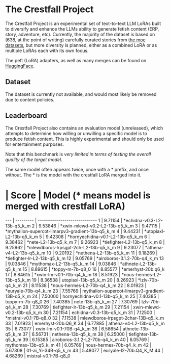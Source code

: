 # The Crestfall Project

The Crestfall Project is an experimental set of text-to-text LLM LoRAs built to diversify and enhance the LLMs ability to generate fetish content (ERP, story, adventure, etc). Currently, the majority of the dataset is based on (638, at the point of writing) carefully curated stories from [the moe datasets](https://rentry.org/ashh2), but more diversity is planned, either as a combined LoRA or as multiple LoRAs each with its own focus.

The peft (LoRA) adapters, as well as many merges can be found on [HuggingFace](https://huggingface.co/crestf411).

## Dataset

The dataset is currently not available, and would most likely be removed due to content policies.

## Leaderboard

The Crestfall Project also contains an evaluation model (unreleased), which attempts to determine how willing or unwilling a specific model is to produce fetish content. This is highly experimental and should only be used for entertainment purposes.

Note that this benchmark is *very limited in terms of testing the overall quality of the target model*.

The same model often appears twice, once with a * prefix, and once without. The * is the model with the crestfall LoRA merged into it.

 # | Score | Model (* means model is merged with crestfall LoRA)
--- | --------- | -----------------------------
 1 | 9.71154 | *echidna-v0.3-L2-13b-q5_k_m
 2 | 9.53846 | *xwin-mlewd-v0.2-L2-13b-q5_k_m
 3 | 9.47115 | *mythalion-supercot-limarpv3-gradient-13b-q5_k_m
 4 | 9.44231 | *utopiaxl-L2-13b-q5_k_m
 5 | 9.42308 | *hornyechidna-v0.1-L2-13b-q5_k_m
 6 | 9.38462 | *nete-L2-13b-q5_k_m
 7 | 9.26923 | *tiefighter-L2-13b-q5_k_m
 8 | 9.25962 | *mlewdboros-lrpsgpt-2ch-L2-13b-q5_k_m
 9 | 9.23077 | *athena-v4-L2-13b-q5_k_m
10 | 9.20192 | *nethena-L2-13b-q5_k_m
11 | 9.18269 | *tiefighter-lr-L2-13b-q5_k_m
12 | 9.05769 | *airoboros-3.1.2-70b-q4_k_m
13 | 9.03846 | *mythomax-L2-13b-q5_k_m
14 | 9.03846 | *athnete-L2-13b-q5_k_m
15 | 8.89615 | *toppy-m-7b-q8_0
16 | 8.85577 | *emerhyst-20b.q6_k
17 | 8.84615 | *xwin-lm-v0.1-70b-q4_k_m
18 | 8.51923 | *nous-hermes-L2-13b-q5_k_m
19 | 8.36538 | utopiaxl-13b-q5_k_m
20 | 8.26923 | *lzlv-70b-q4_k_m
21 | 8.11538 | *nous-hermes-L2-70b-q4_k_m
22 | 8.01923 | *euryale-70b-q4_k_m
23 | 7.55769 | mythalion-supercot-limarpv3-gradient-13B-q5_k_m
24 | 7.50000 | hornyechidna-v0.1-13b-q5_k_m
25 | 7.40385 | toppy-m-7b-q8_0
26 | 7.40385 | nete-13b-q5_k_m
27 | 7.30769 | lzlv-70b-q4_k_m
28 | 7.30769 | tiefighter-lr-13b-q5_k_m
29 | 7.21154 | xwin-mlewd-v0.2-13b-q5_k_m
30 | 7.21154 | echidna-v0.3-13b-q5_k_m
31 | 7.12500 | *mistral-v0.1-7B-q8_0
32 | 7.11538 | mlewdboros-lrpsgpt-2char-13B-q5_k_m
33 | 7.01923 | emerhyst-20b.Q6_K
34 | 6.77885 | athena-v4-L2-13b-q5_k_m
35 | 6.73077 | xwin-lm-v0.1-70B-q4_k_m
36 | 6.58654 | athnete-13b-q5_k_m
37 | 6.56731 | nethena-13b-q5_k_m
38 | 6.25000 | tiefighter-13b-q5_k_m
39 | 6.15385 | airoboros-3.1.2-L2-70b-q4_k_m
40 | 6.05769 | mythomax-13b-q5_k_m
41 | 6.05769 | nous-hermes-70b-q4_k_m
42 | 5.67308 | 01-ai_Yi-34B-q5_k_m
43 | 5.48077 | euryale-l2-70b.Q4_K_M
44 | 4.68269 | mistral-v0.1-7B-q8_0